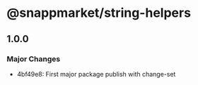 # @snappmarket/string-helpers

## 1.0.0
### Major Changes

- 4bf49e8: First major package publish with change-set
